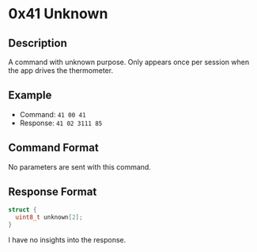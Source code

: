 # 0x41 Unknown

## Description

A command with unknown purpose. Only appears once per session when the app drives the thermometer.

## Example

* Command: `41 00 41`
* Response: `41 02 3111 85`

## Command Format

No parameters are sent with this command.

## Response Format

```c
struct {
  uint8_t unknown[2];
}
```

I have no insights into the response.
